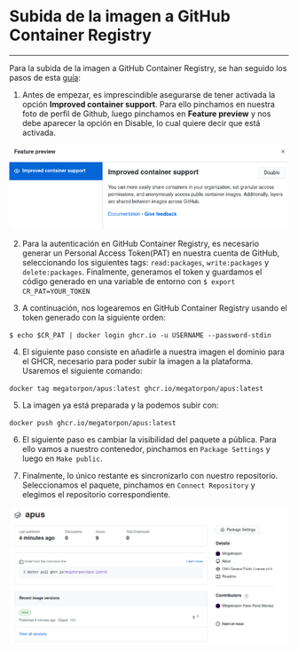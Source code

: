 # Subida de la imagen a GitHub Container Registry
___
Para la subida de la imagen a GitHub Container Registry, se han seguido los pasos de esta [guía](https://docs.github.com/en/free-pro-team@latest/packages/managing-container-images-with-github-container-registry/pushing-and-pulling-docker-images):

1. Antes de empezar, es imprescindible asegurarse de tener activada la opción **Improved container support**. Para ello pinchamos en nuestra foto de perfil de Github, luego pinchamos en **Feature preview** y nos debe aparecer la opción en Disable, lo cual quiere decir que está activada.

![container_supp](https://github.com/Megatorpon/Apus/blob/main/docs/img/improved_cont_supp.png)

2. Para la autenticación en GitHub Container Registry, es necesario generar un Personal Access Token(PAT) en nuestra cuenta de GitHub, seleccionando los siguientes tags: `read:packages`, `write:packages` y `delete:packages`. Finalmente, generamos el token y guardamos el código generado en una variable de entorno con `$ export CR_PAT=YOUR_TOKEN`

3. A continuación, nos logearemos en GitHub Container Registry usando el token generado con la siguiente orden:

`$ echo $CR_PAT | docker login ghcr.io -u USERNAME --password-stdin`

4. El siguiente paso consiste en añadirle a nuestra imagen el dominio para el GHCR, necesario para poder subir la imagen a la plataforma. Usaremos el siguiente comando:

`docker tag megatorpon/apus:latest ghcr.io/megatorpon/apus:latest`

5. La imagen ya está preparada y la podemos subir con:

`docker push ghcr.io/megatorpon/apus:latest`

6. El siguiente paso es cambiar la visibilidad del paquete a pública. Para ello vamos a nuestro contenedor, pinchamos en `Package Settings` y luego en `Make public`.

7. Finalmente, lo único restante es sincronizarlo con nuestro repositorio. Seleccionamos el paquete, pinchamos en `Connect Repository` y elegimos el repositorio correspondiente.

![apus_package](https://github.com/Megatorpon/Apus/blob/main/docs/img/apus_package.png)
